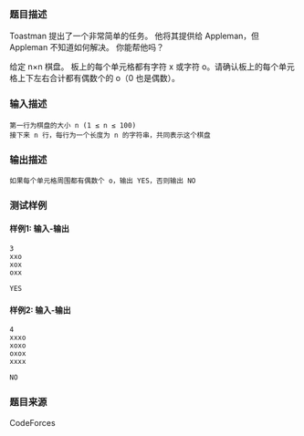 ### 题目描述

Toastman 提出了一个非常简单的任务。 他将其提供给 Appleman，但 Appleman 不知道如何解决。 你能帮他吗？

给定 n×n 棋盘。 板上的每个单元格都有字符 x 或字符 o。请确认板上的每个单元格上下左右合计都有偶数个的 o（0 也是偶数）。

### 输入描述

```
第一行为棋盘的大小 n (1 ≤ n ≤ 100)
接下来 n 行，每行为一个长度为 n 的字符串，共同表示这个棋盘
```

### 输出描述

```
如果每个单元格周围都有偶数个 o，输出 YES，否则输出 NO
```

### 测试样例

#### 样例1: 输入-输出

```
3
xxo
xox
oxx
```

```
YES
```

#### 样例2: 输入-输出

```
4
xxxo
xoxo
oxox
xxxx
```

```
NO
```

### 题目来源

CodeForces
